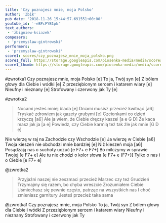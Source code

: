 ```yaml
---
title: 'Czy poznajesz mnie, moja Polsko'
author: 'Zbik'
pub_date: '2018-11-26 15:44:57.691551+00:00'
youtube_id: '-eBPcFYB1pk'
text_authors:
 - 'zbigniew-ksiazek'
composers:
 - 'przemyslaw-gintrowski'
performers:
 - 'przemyslaw-gintrowski'
score1: scores/czy_poznajesz_mnie_moja_polsko.png
score1_full: https://storage.googleapis.com/piosenka-media/media/scores/czy_poznajesz_mnie_moja_polsko.png
score1_thumb: https://storage.googleapis.com/piosenka-media/media/scores/czy_poznajesz_mnie_moja_polsko.png.180x0_q85_upscale.png
---
```


#zwrotka1
Czy poznajesz mnie, moja Polsko [e]
To ja, Twój syn [e]
Z bólem głowy dla Ciebie i wódki [e]
Z przeziębionym sercem i katarem wiary [e]
Nieufny i nieznany [e]
Strofowany i czerwony jak Ty [e]

#zwrotka2
>Nocami jesteś mniej blada [e]
>Dniami musisz przecież kwitnąć [a6]
>Tryskać zdrowiem jak gazety grubymi [e]
>Czcionkami co dzień krzyczą [a6]
>Ale ja wiem, że Ciebie dręczy kaszel [a e G D]
>Że kaca masz jak ja [a e]
>Powiedz, czy Ciebie karmią też tak źle jak mnie [G D e]

Nie wierzę w raj na Zachodzie czy Wschodzie [e]
Ja wierzę w Ciebie [a6]
Twoja kieszeń nie obchodzi mnie bardziej [e]
Niż kieszeń moja [a6]
Posądzają nas o suchoty uczuć [e F7+ e F7+]
Bo milczymy w sprawie Twojej [e F7+ e]
Ale tu nie chodzi o kolor słowa [e F7+ e (F7+)]
Tylko o nas i o Ciebie [e F7+ e]

@zwrotka2
>Przyjaźni naszej nie zeszmaci przecież
>Marzec czy też Grudzień
>Trzymajmy się razem, bo chyba wreszcie
>Zrozumiałem Ciebie
>Uśmiechasz się pewnie często, patrząc na wszystkich nas
>I choć zmieniasz garnitury
>Jesteś przecież taka sama

@zwrotka1
Czy poznajesz mnie, moja Polsko
To ja, Twój syn
Z bólem głowy dla Ciebie i wódki
Z przeziębionym sercem i katarem wiary
Nieufny i nieznany
Strofowany i czerwony jak Ty